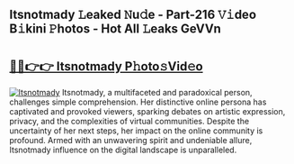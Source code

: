 ## Itsnotmady 𝙻eaked 𝙽u𝚍e - Part-216 𝚅𝚒deo B𝚒kini 𝙿hotos - Hot All 𝙻eaks GeVVn

# <h2><a href="http://ld29kp.urlbe.top/?page=Itsnotmady">🔗🔗👉👉 Itsnotmady P𝚑oto𝚜Vid𝚎o</a></h2>

[![Itsnotmady](https://i.imgur.com/eBuTRDB.gif)](http://ld29kp.urlbe.top/?page=Itsnotmady)
Itsnotmady, a multifaceted and paradoxical person, challenges simple comprehension. Her distinctive online persona has captivated and provoked viewers, sparking debates on artistic expression, privacy, and the complexities of virtual communities. Despite the uncertainty of her next steps, her impact on the online community is profound. Armed with an unwavering spirit and undeniable allure, Itsnotmady influence on the digital landscape is unparalleled.

